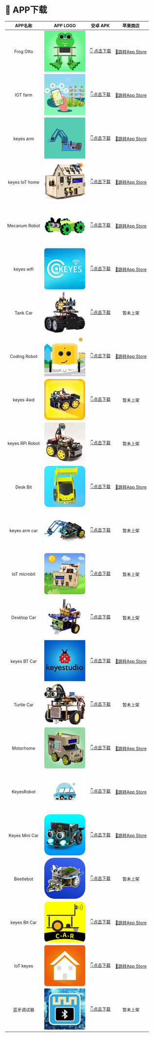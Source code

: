 # 📱 APP下载

|     APP名称     |               APP LOGO                |                           安卓 APK                           |                           苹果商店                           |
| :-------------: | :-----------------------------------: | :----------------------------------------------------------: | :----------------------------------------------------------: |
|    Frog Otto    |   ![image23](./APP/FrogOtto.jpg)    | [👇 点击下载](https://xiazai.keyesrobot.cn/APP/Frog%20Otto.apk) | [🚀跳转App Store](https://apps.apple.com/cn/app/frog-otto/id1468989742) |
|    IOT farm     |    ![image24](./APP/IOTfarm.png)    |  [👇点击下载](https://xiazai.keyesrobot.cn/APP/IOT%20farm.apk)  | [🚀跳转App Store](https://apps.apple.com/cn/app/iot-farm/id6449963351) |
|    keyes arm    |   ![image25](./APP/keyesarm.png)    | [👇点击下载](https://xiazai.keyesrobot.cn/APP/keyes%20arm.apk)  | [🚀跳转App Store](https://apps.apple.com/cn/app/keyes-arm/id1487006837) |
| keyes IoT home  | ![image26](./APP/keyesIoThome.png)  | [👇点击下载](https://xiazai.keyesrobot.cn/APP/keyes%20IOT%20home.apk) | [🚀跳转App Store](https://apps.apple.com/cn/app/keyes-iot-home/id1632145752) |
|  Mecanum Robot  | ![image27](./APP/MecanumRobot.png)  | [👇点击下载](https://xiazai.keyesrobot.cn/APP/Mecanum%20Robot.apk) | [🚀跳转App Store](https://apps.apple.com/cn/app/mecanum-robot/id1582947578) |
|   keyes wifi    |   ![image28](./APP/keyeswifi.png)   | [👇点击下载](https://xiazai.keyesrobot.cn/APP/keyes%20wifi.apk) | [🚀跳转App Store](https://apps.apple.com/cn/app/keyes-link/id1586418833) |
|    Tank Car     |    ![image29](./APP/TankCar.png)    |  [👇点击下载](https://xiazai.keyesrobot.cn/APP/Tank%20Car.apk)  |                           暂未上架                           |
|  Coding Robot   |  ![image30](./APP/CodingRobot.jpg)  | [👇点击下载](https://xiazai.keyesrobot.cn/APP/Coding%20Robot.apk) | [🚀跳转App Store](https://apps.apple.com/cn/app/coding-robot/id1461427360) |
|    keyes 4wd    |   ![image31](./APP/keyes4wd.png)    | [👇点击下载](https://xiazai.keyesrobot.cn/APP/keyes%204wd.apk)  |                           暂未上架                           |
| keyes RPi Robot | ![image32](./APP/keyesRPiRobot.png) | [👇点击下载](https://xiazai.keyesrobot.cn/APP/keyes%20RPi%20Robot.apk) |                           暂未上架                           |
|    Desk Bit     |    ![image33](./APP/DeskBit.png)    |  [👇点击下载](https://xiazai.keyesrobot.cn/APP/Desk%20Bit.apk)  | [🚀跳转App Store](https://apps.apple.com/cn/app/desk-bit/id1548904418) |
|  keyes arm car  |   ![3434](./APP/keyesarmcar.png)    | [👇点击下载](https://xiazai.keyesrobot.cn/APP/keyes%20arm%20car.apk) |                           暂未上架                           |
|  IoT microbit   |  ![image34](./APP/IoTmicrobit.png)  | [👇点击下载](https://xiazai.keyesrobot.cn/APP/IoT%20microbit.apk) |                           暂未上架                           |
|   Desktop Car   |  ![image35](./APP/DesktopCar.png)   | [👇点击下载](https://xiazai.keyesrobot.cn/APP/Desktop%20Car.apk) |                           暂未上架                           |
|  keyes BT Car   |  ![image36](./APP/keyesBTCar.jpg)   | [👇点击下载](https://xiazai.keyesrobot.cn/APP/keyes%20BT%20Car.apk) | [🚀跳转App Store](https://apps.apple.com/cn/app/keyes-bt-car/id1455282913) |
|   Turtle Car    |   ![image37](./APP/TurtleCar.jpg)   | [👇点击下载](https://xiazai.keyesrobot.cn/APP/Turtle%20Car.apk) |                           暂未上架                           |
|    Motorhome    |   ![image38](./APP/Motorhome.png)   | [👇点击下载](https://xiazai.keyesrobot.cn/APP/Motorhome.apk)  | [🚀跳转App Store](https://apps.apple.com/cn/app/motorhome/id1550541615) |
|   KeyesRobot    |  ![image39](./APP/KeyesRobot.png)   | [👇点击下载](https://xiazai.keyesrobot.cn/APP/KeyesRobot.apk) | [🚀跳转App Store](https://apps.apple.com/cn/app/keyesrobot/id1574585861) |
| Keyes Mini Car  | ![image40](./APP/KeyesMiniCar.png)  | [👇点击下载](https://xiazai.keyesrobot.cn/APP/Keyes%20Mini%20Car.apk) | [🚀跳转App Store](https://apps.apple.com/cn/app/keyes-mini-car/id6444851735) |
|    Beetlebot    |   ![image41](./APP/Beetlebot.png)   | [👇点击下载](https://xiazai.keyesrobot.cn/APP/Beetlebot.apk)  |                           暂未上架                           |
|  keyes Bit Car  |  ![image42](./APP/keyesBitCar.png)  | [👇点击下载](https://xiazai.keyesrobot.cn/APP/keyes%20Bit%20Car.apk) | [🚀跳转App Store](https://apps.apple.com/cn/app/keyes-bit-car/id1524897128) |
|    IoT keyes    |   ![image43](./APP/IoTkeyes.png)    | [👇点击下载](https://xiazai.keyesrobot.cn/APP/keyes%20IoT.apk)  | [🚀跳转App Store](https://apps.apple.com/cn/app/iot-keyes/id1487578236) |
|   蓝牙调试器    | ![image44](./APP/BluetoothAPP.jpg)  | [👇点击下载](https://xiazai.keyesrobot.cn/APP/蓝牙调试器%20V1.9.apk) |                           暂未上架                           |


















